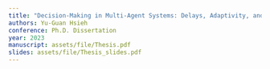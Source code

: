 ```yaml
---
title: "Decision-Making in Multi-Agent Systems: Delays, Adaptivity, and Learning in Games"
authors: Yu-Guan Hsieh
conference: Ph.D. Dissertation
year: 2023
manuscript: assets/file/Thesis.pdf
slides: assets/file/Thesis_slides.pdf
---
```

